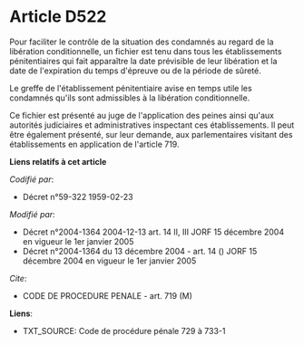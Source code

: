 # Article D522

Pour faciliter le contrôle de la situation des condamnés au regard de la libération conditionnelle, un fichier est tenu dans
tous les établissements pénitentiaires qui fait apparaître la date prévisible de leur libération et la date de l'expiration
du temps d'épreuve ou de la période de sûreté.

Le greffe de l'établissement pénitentiaire avise en temps utile les condamnés qu'ils sont admissibles à la libération
conditionnelle.

Ce fichier est présenté au juge de l'application des peines ainsi qu'aux autorités judiciaires et administratives inspectant
ces établissements. Il peut être également présenté, sur leur demande, aux parlementaires visitant des établissements en
application de l'article 719.

**Liens relatifs à cet article**

_Codifié par_:

  - Décret n°59-322 1959-02-23

_Modifié par_:

  - Décret n°2004-1364 2004-12-13 art. 14 II, III JORF 15 décembre 2004 en vigueur le 1er janvier 2005
  - Décret n°2004-1364 du 13 décembre 2004 - art. 14 () JORF 15 décembre 2004 en vigueur le 1er janvier 2005

_Cite_:

  - CODE DE PROCEDURE PENALE - art. 719 (M)

**Liens**:

  - TXT_SOURCE: Code de procédure pénale 729 à 733-1
